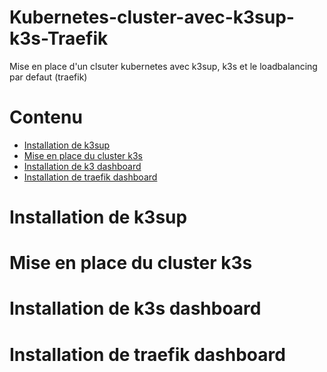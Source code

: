# Kubernetes-cluster-avec-k3sup-k3s-Traefik
Mise en place d'un clsuter kubernetes avec k3sup, k3s et le loadbalancing par defaut (traefik)

# Contenu
<ul id="menu">
  <li><a href="..." title="#Installation de k3sup">Installation de k3sup</a></li>
  <li><a href="..." title="aller à la page 2">Mise en place du cluster k3s</a></li>
  <li><a href="..." title="aller à la page 3">Installation de k3 dashboard</a></li>
  <li><a href="..." title="aller à la page 4">Installation de traefik dashboard</a></li>
</ul>

# Installation de k3sup

# Mise en place du cluster k3s

# Installation de k3s dashboard

# Installation de traefik dashboard
